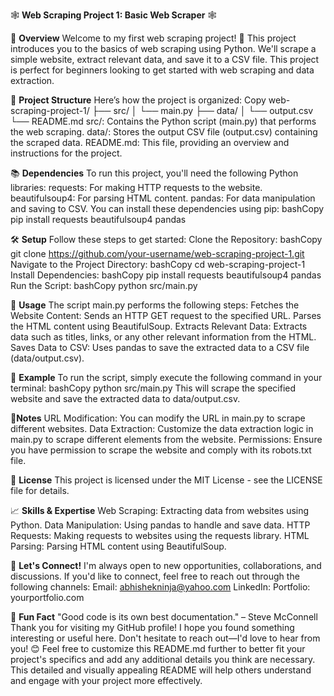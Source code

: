 🕸️ **Web Scraping Project 1: Basic Web Scraper** 🕸️

🚀 **Overview**
Welcome to my first web scraping project! 🎉 This project introduces you to the basics of web scraping using Python. We'll scrape a simple website, extract relevant data, and save it to a CSV file. This project is perfect for beginners looking to get started with web scraping and data extraction.

📂 **Project Structure**
Here’s how the project is organized:
Copy
web-scraping-project-1/
├── src/
│   └── main.py
├── data/
│   └── output.csv
└── README.md
src/: Contains the Python script (main.py) that performs the web scraping.
data/: Stores the output CSV file (output.csv) containing the scraped data.
README.md: This file, providing an overview and instructions for the project.

📚 **Dependencies**
To run this project, you'll need the following Python libraries:
requests: For making HTTP requests to the website.
beautifulsoup4: For parsing HTML content.
pandas: For data manipulation and saving to CSV.
You can install these dependencies using pip:
bashCopy
pip install requests beautifulsoup4 pandas

🛠️ **Setup**
Follow these steps to get started:
Clone the Repository:
bashCopy
git clone https://github.com/your-username/web-scraping-project-1.git
Navigate to the Project Directory:
bashCopy
cd web-scraping-project-1
Install Dependencies:
bashCopy
pip install requests beautifulsoup4 pandas
Run the Script:
bashCopy
python src/main.py

🎯 **Usage**
The script main.py performs the following steps:
Fetches the Website Content:
Sends an HTTP GET request to the specified URL.
Parses the HTML content using BeautifulSoup.
Extracts Relevant Data:
Extracts data such as titles, links, or any other relevant information from the HTML.
Saves Data to CSV:
Uses pandas to save the extracted data to a CSV file (data/output.csv).

🎯 **Example**
To run the script, simply execute the following command in your terminal:
bashCopy
python src/main.py
This will scrape the specified website and save the extracted data to data/output.csv.

📝**Notes**
URL Modification: You can modify the URL in main.py to scrape different websites.
Data Extraction: Customize the data extraction logic in main.py to scrape different elements from the website.
Permissions: Ensure you have permission to scrape the website and comply with its robots.txt file.

📜 **License**
This project is licensed under the MIT License - see the LICENSE file for details.

📈 **Skills & Expertise**
Web Scraping: Extracting data from websites using Python.
Data Manipulation: Using pandas to handle and save data.
HTTP Requests: Making requests to websites using the requests library.
HTML Parsing: Parsing HTML content using BeautifulSoup.

🤝 **Let's Connect!**
I'm always open to new opportunities, collaborations, and discussions. If you'd like to connect, feel free to reach out through the following channels:
Email: abhishekninja@yahoo.com
LinkedIn: 
Portfolio: yourportfolio.com

🎉 **Fun Fact**
"Good code is its own best documentation." – Steve McConnell
Thank you for visiting my GitHub profile! I hope you found something interesting or useful here. Don't hesitate to reach out—I'd love to hear from you! 😊
Feel free to customize this README.md further to better fit your project's specifics and add any additional details you think are necessary. This detailed and visually appealing README will help others understand and engage with your project more effectively.
